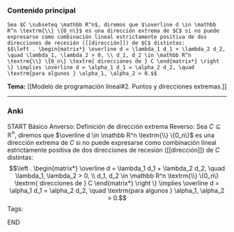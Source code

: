 ### Contenido principal

```ad-Formal
Sea $C \subseteq \mathbb R^n$, diremos que $\overline d \in \mathbb R^n \textrm{\\} \{0_n\}$ es una dirección extrema de $C$ si no puede expresarse como combinación lineal estrictamente positiva de dos direcciones de recesión ([[dirección]]) de $C$ distintas:
$$\left . \begin{matrix*} \overline d = \lambda_1 d_1 + \lambda_2 d_2, \quad \lambda_1, \lambda_2 > 0, \\ d_1, d_2 \in \mathbb R^n \textrm{\\} \{0_n\} \textrm{ direcciones de } C \end{matrix*} \right \} \implies \overline d = \alpha_1 d_1 = \alpha_2 d_2, \quad \textrm{para algunos } \alpha_1, \alpha_2 > 0.$$
```

**Tema:** [[Modelo de programación lineal#2. Puntos y direcciones extremas.]]

---
### Anki

START
Básico
Anverso: Definición de dirección extrema
Reverso: Sea $C \subseteq \mathbb R^n$, diremos que $\overline d \in \mathbb R^n \textrm{\\} \{0_n\}$ es una dirección extrema de $C$ si no puede expresarse como combinación lineal estrictamente positiva de dos direcciones de recesión ([[dirección]]) de $C$ distintas:
$$\left . \begin{matrix*} \overline d = \lambda_1 d_1 + \lambda_2 d_2, \quad \lambda_1, \lambda_2 > 0, \\ d_1, d_2 \in \mathbb R^n \textrm{\\} \{0_n\} \textrm{ direcciones de } C \end{matrix*} \right \} \implies \overline d = \alpha_1 d_1 = \alpha_2 d_2, \quad \textrm{para algunos } \alpha_1, \alpha_2 > 0.$$
Tags:
<!--ID: 1727083428000-->
END